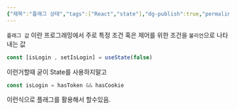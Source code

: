 ```yaml
---
{"제목":"플래그 상태","tags":["React","state"],"dg-publish":true,"permalink":"/공부/React/플래그 상태/","dgPassFrontmatter":true,"created":"2024-09-25T21:38:56.317+09:00","updated":"2025-04-11T22:07:52.829+09:00"}
---
```



`플래그 값` 이란 프로그래밍에서 주로 특정 조건 혹은 제어를 위한 조건을 `불리언`으로 나타내는 값

```jsx
const [isLogin , setIsLogin] = useState(false) 
```

이런거할때 굳이 State를 사용하지말고

```jsx
const isLogin = hasToken && hasCookie
```

이런식으로 플래그를 활용해서 할수있음.

